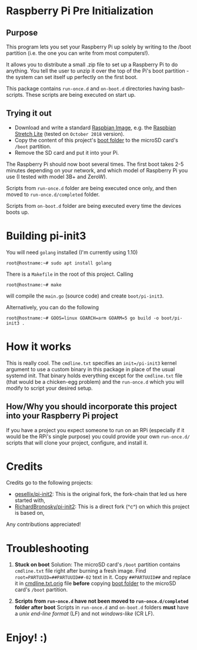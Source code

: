 
# Raspberry Pi Pre Initialization

## Purpose

This program lets you set your Raspberry Pi  up solely by writing to the /boot partition (i.e. the one you can write from most computers!).

It allows you to distribute a small .zip file to set up a Raspberry Pi to do anything. You tell the user to unzip it over the top of the Pi's boot partition - the system can set itself up perfectly on the first boot.

This package contains `run-once.d` and `on-boot.d` directories having bash-scripts. These scripts are being executed on start up.

## Trying it out

- Download and write a standard [Raspbian Image](https://www.raspberrypi.org/downloads/raspbian/), e.g. the [Raspbian Stretch Lite](https://downloads.raspberrypi.org/raspbian_lite_latest) (tested on `October 2018` version).
- Copy the content of this project's [boot folder](https://github.com/MaximusBaton/pi-init3/tree/master/boot) to the microSD card's `/boot` partition.
- Remove the SD card and put it into your Pi.

The Raspberry Pi should now boot several times. The first boot takes 2-5 minutes depending on your network, and which model of Raspberry Pi you use (I tested with model 3B+ and ZeroW).

Scripts from `run-once.d` folder are being executed once only, and then moved to `run-once.d/completed` folder.

Scripts from `on-boot.d` folder are being executed every time the devices boots up.


# Building pi-init3

You will need `golang` installed (I'm currently using 1.10)
```
root@hostname:~# sudo apt install golang
```
There is a `Makefile` in the root of this project. Calling 
```
root@hostname:~# make
```
will compile the `main.go` (source code) and create `boot/pi-init3`.

Alternatively, you can do the following
```
root@hostname:~# GOOS=linux GOARCH=arm GOARM=5 go build -o boot/pi-init3 .
```
# How it works

This is really cool. The `cmdline.txt` specifies an `init=/pi-init3` kernel argument to use a custom binary in this package in place of the usual systemd init. That binary holds everything  except for the `cmdline.txt` file (that would be a chicken-egg problem) and the `run-once.d`  which you will modify to script your desired setup.

## How/Why you should incorporate this project into your Raspberry Pi project

 If you have a project you expect someone to run on an RPi (especially if it would be the RPi's single purpose) you could provide your own `run-once.d/` scripts that will clone your project, configure, and install it.

# Credits

Credits go to the following projects:

- [gesellix/pi-init2](https://github.com/gesellix/pi-init2): This is the original fork, the fork-chain that led us here started with,
- [RichardBronosky/pi-init2](https://github.com/RichardBronosky/pi-init2): This is a direct fork (^c^) on which this project is based on,

Any contributions appreciated!

# Troubleshooting
1. **Stuck on boot**
Solution: 
The microSD card's `/boot` partition contains `cmdline.txt` file right after burning a fresh image. Find `root=PARTUUID=##PARTUUID##-02` text in it. Copy `##PARTUUID##` and replace it in [cmdline.txt.orig](https://github.com/MaximusBaton/pi-init3/blob/master/boot/cmdline.txt.orig) file **before** copying [boot folder](https://github.com/MaximusBaton/pi-init3/tree/master/boot) to the microSD card's `/boot` partition.

2. **Scripts from `run-once.d` have not been moved to `run-once.d/completed` folder after boot**
Scripts in `run-once.d` and `on-boot.d` folders **must** have a *unix end-line format* (LF) and not *windows-like* (CR LF).

# Enjoy! :)